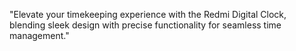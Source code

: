 "Elevate your timekeeping experience with the Redmi Digital Clock, blending sleek design with precise functionality for seamless time management."






